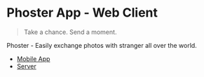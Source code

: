 # Phoster App - Web Client

> Take a chance. Send a moment.

Phoster - Easily exchange photos with stranger all over the world.

* [Mobile App](https://github.com/MarkKhramko/phoster-react-native)
* [Server](https://github.com/MarkKhramko/phoster-back)
